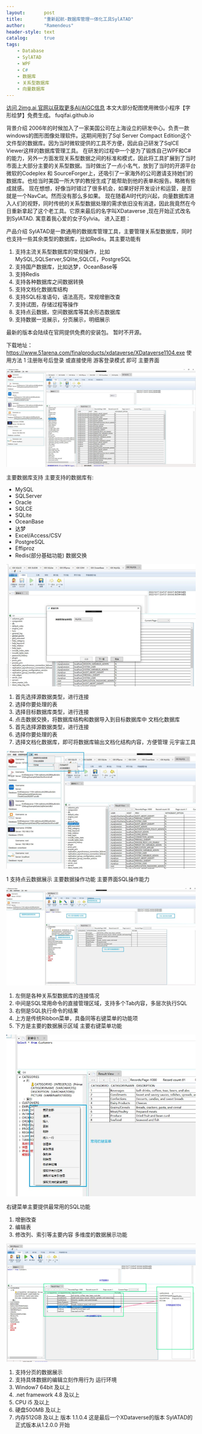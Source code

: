 ```yaml
---
layout:       post
title:        "重新起航-数据库管理一体化工具SylATAD"
author:       "Ramendeus"
header-style: text
catalog:      true
tags:
    - Database
    - SylATAD
    - WPF
    - C#
    - 数据库
    - 关系型数据库
    - 向量数据库
---
```


[访问 2img.ai 官网以获取更多AI/AIGC信息](https://2img.ai)
本文大部分配图使用微信小程序【字形绘梦】免费生成。
fuqifai.github.io

背景介绍
2006年的时候加入了一家美国公司在上海设立的研发中心。负责一款windows的图形图像处理软件。这期间用到了Sql Server Compact Edition这个文件型的数据库。因为当时微软提供的工具不方便，因此自己研发了SqlCE Viewer这样的数据库管理工具。
在研发的过程中一个是为了锻炼自己WPF和C#的能力，另外一方面发现关系型数据之间的标准和模式，因此将工具扩展到了当时市面上大部分主要的关系型数据。当时做出了一点小名气，放到了当时的开源平台微软的Codeplex 和 SourceForger上，还吸引了一家海外的公司邀请支持她们的数据库。也给当时美国一所大学的教授生成了能帮助到他的表单和报告。略微有些成就感。
现在想想，好像当时错过了很多机会，如果好好开发设计和运营，是否就是一个NavCat。然而没有那么多如果。
现在随着AI时代的兴起，向量数据库进入人们的视野，同时传统的关系型数据处理的需求依旧没有消退，因此我竟然在今日重新拿起了这个老工具。它原来最后的名字叫XDataverse ,现在开始正式改名到SylATAD. 寓意着我心爱的女子Sylvia。
进入正题：

产品介绍
SylATAD是一款通用的数据库管理工具，主要管理关系型数据库，同时也支持一些其余类型的数据库，比如Redis。其主要功能有
1. 支持主流关系型数据库的常规操作，比如MySQL,SQLServer,SQlite,SQLCE，PostgreSQL
2. 支持国产数据库，比如达梦，OceanBase等
3. 支持Redis
4. 支持各种数据库之间数据转换
5. 支持文档化数据库结构
6. 支持SQL标准语句，语法高亮，常规增删改查
7. 支持试图，存储过程等操作
8. 支持点云数据，空间数据库等其余形态数据库
9. 支持数据一览展示，分页展示，明细展示

最新的版本会陆续在官网提供免费的安装包。
暂时不开源。

下载地址：
https://www.51arena.com/finalproducts/xdataverse/XDataverse1104.exe
使用方法
1 注册账号后登录 或直接使用 游客登录模式 即可
主要界面

![](/img/20250113-1.jpg)

主要数据库支持
主要支持的数据库有:
- MySQL
- SQLServer
- Oracle
- SQLCE
- SQLite
- OceanBase
- 达梦
- Excel/Access/CSV
- PostgreSQL
- Effiproz
- Redis(部分基础功能)
数据交换

![](/img/20250113-2.jpg)

1. 首先选择源数据类型，进行连接
2. 选择你要处理的表
3. 选择目标数据库类型，进行连接
4. 点击数据交换，将数据库结构和数据导入到目标数据库中
文档化数据库
1. 首先选择源数据类型，进行连接
2. 选择你要处理的表
3. 选择文档化数据库，即可将数据库输出文档化结构内容，方便管理
元宇宙工具

![](/img/20250113-3.jpg)

1 支持点云数据展示
主要数据操作功能
主要界面SQL操作能力

![](/img/20250113-4.jpg)

1. 左侧是各种关系型数据库的连接情况
2. 中间是SQL常用命令的直接管理区域，支持多个Tab内容，多层次执行SQL
3. 右侧是SQL执行命令的结果
4. 上方是传统Ribbon菜单，具备同等右键菜单的功能项
5. 下方是主要的数据展示区域
主要右键菜单功能

![](/img/20250113-5.jpg)

右键菜单主要提供最常用的SQL功能
1. 增删改查
2. 编辑表
3. 修改列、索引等主要内容
多维度的数据展示功能

![](/img/20250113-6.jpg)

1. 支持分页的数据展示
2. 支持具体数据的编辑立刻作用行为
运行环境
1. Window7 64bit 及以上
2. .net framework 4.8 及以上
3. CPU i5 及以上
4. 硬盘500MB 及以上
5. 内存512GB 及以上
版本
1.1.0.4 这是最后一个XDataverse的版本
SylATAD的正式版本从1.2.0.0 开始


